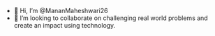 - 👋 Hi, I’m @MananMaheshwari26
- 💞️ I’m looking to collaborate on challenging real world problems and create an impact using technology.

